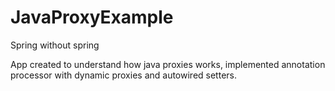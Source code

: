 # JavaProxyExample
Spring without spring

App created to understand how java proxies works, implemented annotation processor with dynamic proxies and autowired setters.
